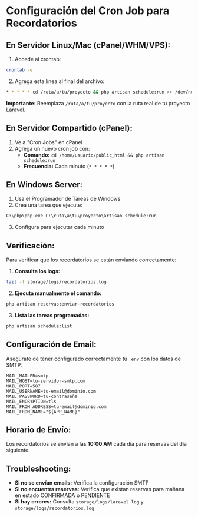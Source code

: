 # Configuración del Cron Job para Recordatorios

## En Servidor Linux/Mac (cPanel/WHM/VPS):

1. Accede al crontab:
```bash
crontab -e
```

2. Agrega esta línea al final del archivo:
```bash
* * * * * cd /ruta/a/tu/proyecto && php artisan schedule:run >> /dev/null 2>&1
```

**Importante:** Reemplaza `/ruta/a/tu/proyecto` con la ruta real de tu proyecto Laravel.

## En Servidor Compartido (cPanel):

1. Ve a "Cron Jobs" en cPanel
2. Agrega un nuevo cron job con:
   - **Comando:** `cd /home/usuario/public_html && php artisan schedule:run`
   - **Frecuencia:** Cada minuto (`* * * * *`)

## En Windows Server:

1. Usa el Programador de Tareas de Windows
2. Crea una tarea que ejecute:
```cmd
C:\php\php.exe C:\ruta\a\tu\proyecto\artisan schedule:run
```
3. Configura para ejecutar cada minuto

## Verificación:

Para verificar que los recordatorios se están enviando correctamente:

1. **Consulta los logs:**
```bash
tail -f storage/logs/recordatorios.log
```

2. **Ejecuta manualmente el comando:**
```bash
php artisan reservas:enviar-recordatorios
```

3. **Lista las tareas programadas:**
```bash
php artisan schedule:list
```

## Configuración de Email:

Asegúrate de tener configurado correctamente tu `.env` con los datos de SMTP:

```env
MAIL_MAILER=smtp
MAIL_HOST=tu-servidor-smtp.com
MAIL_PORT=587
MAIL_USERNAME=tu-email@dominio.com
MAIL_PASSWORD=tu-contraseña
MAIL_ENCRYPTION=tls
MAIL_FROM_ADDRESS=tu-email@dominio.com
MAIL_FROM_NAME="${APP_NAME}"
```

## Horario de Envío:

Los recordatorios se envían a las **10:00 AM** cada día para reservas del día siguiente.

## Troubleshooting:

- **Si no se envían emails:** Verifica la configuración SMTP
- **Si no encuentra reservas:** Verifica que existan reservas para mañana en estado CONFIRMADA o PENDIENTE
- **Si hay errores:** Consulta `storage/logs/laravel.log` y `storage/logs/recordatorios.log` 